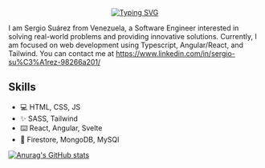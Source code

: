 <div align="center">   
<a href="https://www.linkedin.com/in/sergio-su%C3%A1rez-98266a201/"><img src="https://readme-typing-svg.demolab.com?font=Fira+Code&duration=4000&pause=500&color=D00000&center=true&vCenter=true&width=435&lines=Software+Engineer;Web+Developer" alt="Typing SVG" /></a>
</div>

I am Sergio Suárez from Venezuela, a Software Engineer interested in solving real-world problems and providing innovative solutions. Currently, I am focused on web development using Typescript, Angular/React, and Tailwind. You can contact me at https://www.linkedin.com/in/sergio-su%C3%A1rez-98266a201/

## Skills
- 💻 HTML, CSS, JS
- ✨ SASS, Tailwind
- ⌨️ React, Angular, Svelte
- 💽 Firestore, MongoDB, MySQl

[![Anurag's GitHub stats](https://github-readme-stats.vercel.app/api?username=sergionx&text_color=FFF6F6&bg_color=90,F48C06,E85D04&title_color=03071E&icon_color=370617&show_icons=true)](https://www.linkedin.com/in/sergio-su%C3%A1rez-98266a201/)
